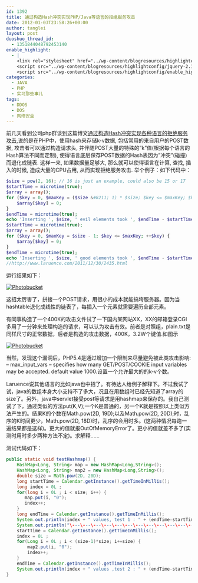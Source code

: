 ```yaml
---
id: 1392
title: 通过构造Hash冲突实现PHP/Java等语言的拒绝服务攻击
date: 2012-01-03T23:58:26+00:00
author: tanglei
layout: post
duoshuo_thread_id:
  - 1351844048792453140
enable_highlight:
  - |
    <link rel="stylesheet" href="../wp-content/blogresources/highlightconfig/highlight.default.min.css">
    <script src="../wp-content/blogresources/highlightconfig/jquery-2.1.4.min.js"></script>
    <script src="../wp-content/blogresources/highlightconfig/enable_highlight.js"></script>
categories:
  - JAVA
  - PHP
  - 实习那些事儿
tags:
  - DDOS
  - DOS
  - 网络安全
---
```

前几天看到公司php群谈到这篇博文[通过构造Hash冲突实现各种语言的拒绝服务攻击](http://www.laruence.com/2011/12/29/2412.html),说的是在PHP中，使用hash来存储k-v数据, 包括常用的来自用户的POST数据, 攻击者可以通过构造请求头, 并伴随POST大量的特殊的”k”值(根据每个语言的Hash算法不同而定制), 使得语言底层保存POST数据的Hash表因为”冲突”(碰撞)而退化成链表. 这样一来, 如果数据量足够大, 那么就可以使得语言在计算, 查找, 插入的时候, 造成大量的CPU占用, 从而实现拒绝服务攻击. 举个例子：如下代码中：
  
```php
$size = pow(2, 16); // 16 is just an example, could also be 15 or 17
$startTime = microtime(true);
$array = array();
for ($key = 0, $maxKey = ($size &#8211; 1) * $size; $key <= $maxKey; $key += $size) {
    $array[$key] = 0; 
} 
$endTime = microtime(true); 
echo 'Inserting ', $size, ' evil elements took ', $endTime - $startTime, ' seconds', "\n";
$startTime = microtime(true);
$array = array();
for ($key = 0, $maxKey = $size - 1; $key <= $maxKey; ++$key) { 
    $array[$key] = 0;
} 
$endTime = microtime(true);
echo 'Inserting ', $size, ' good elements took ', $endTime - $startTime, ' seconds', "\n";
//http://www.laruence.com/2011/12/30/2435.html 
```
  
运行结果如下：
  
<a href="http://s1123.photobucket.com/albums/l549/tl3shi/?action=view&current=php_hash_collision.jpg" target="_blank"><img src="http://i1123.photobucket.com/albums/l549/tl3shi/php_hash_collision.jpg" border="0" alt="Photobucket" /></a>
  

  
这招太厉害了，拼接一个POST请求，用很小的成本就能搞垮服务器。因为当hashtable退化成线性的链表了，每插入一个元素就需要遍历全部元素。
  
有同事构造了一个400K的攻击文件试了一下国内某网站XX，XX的邮箱登录CGI多用了一分钟来处理构造的请求，可以认为攻击有效。前者是对照组，plain.txt是同样尺寸的正常数据，后者是构造的攻击数据，400K，3.2W个键值.如图示
  
<a href="http://s1123.photobucket.com/albums/l549/tl3shi/?action=view&current=php-ddos-hash-collision1.jpg" target="_blank"><img src="http://i1123.photobucket.com/albums/l549/tl3shi/php-ddos-hash-collision1.jpg" border="0" alt="Photobucket" /></a>

当然，发现这个漏洞后，PHP5.4是通过增加一个限制来尽量避免被此类攻击影响: &#8211; max\_input\_vars &#8211; specifies how many GET/POST/COOKIE input variables may be accepted. default value 1000.设置一个允许最大的的k-v个数。

Laruence说其他语言的比如java也中招了。有待达人给例子解释下。不过我试了试，java的数组本身大小支持不了多大，况且在用数组时已经先知道了array的size了。另外，java中servlet接受post等请求是用hashmap来保存的。我自己测试了下，通过类似的方法put(K,V);一个K是普通的，另一个K就是按照以上类似方法产生的。结果K的个数在Math.pow(2D, 19D);以及Math.pow(2D, 20D);时，乱序的K时间更少，Math.pow(2D, 18D)时，乱序的会用时多。(这两种情况每跑一遍结果都是这样)。更大的值就报OutOfMemoryError了。更小的值就差不多了(实测时用时多少两种方法不定)。求解释……
  
测试代码如下：

```java
public static void testHashmap() {
    HashMap<Long, String> map = new HashMap<Long,String>();
    HashMap<Long, String> map2 = new HashMap<Long,String>();
    double size = Math.pow(2D, 20D);
    long startTime = Calendar.getInstance().getTimeInMillis();
    long index = 0L ;
    for(long i = 0L ; i < size; i++) {
       map.put(i, "0");
       index++;
    } 
    long endTime = Calendar.getInstance().getTimeInMillis();
    System.out.println(index + " values, test 1 : " + (endTime-startTime));
    System.out.println("\---\---\---\---\---\---\---\---\---\---\---\---\----");
    startTime = Calendar.getInstance().getTimeInMillis();
    index = 0L ;
    for(Long i = 0L ; i < (size-1)*size; i+=size) { 
        map2.put(i, "0");
        index++;
    } 
    endTime = Calendar.getInstance().getTimeInMillis();
    System.out.println(index + " values ,test 2 : " + (endTime-startTime));
} 
```
